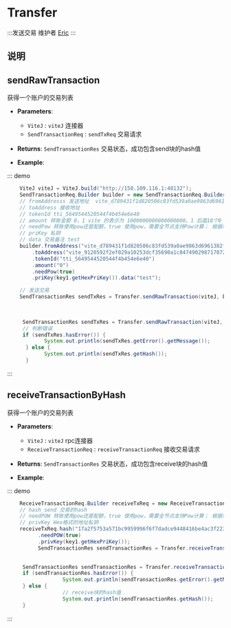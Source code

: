 # Transfer

:::发送交易 维护者
[Eric](https://github.com/roymoro)
:::

## 说明


## sendRawTransaction
获得一个账户的交易列表

- **Parameters**: 
  * `ViteJ` : `viteJ` 连接器  
  * `SendTransactionReq` : `sendTxReq` 交易请求
- **Returns**:  `SendTransactionRes` 交易状态，成功包含send块的hash值
  
- **Example**:

::: demo

```java tab:Request
    ViteJ viteJ = ViteJ.build("http://150.109.116.1:48132");
    SendTransactionReq.Builder builder = new SendTransactionReq.Builder();
    // fromAddresss 发送地址  vite_d789431f1d820506c83fd539a0ae9863d6961382f67341a8b5ex
    // toAddress 接收地址 
    // tokenId tti_5649544520544f4b454e6e40 
    // amount 转账金额 0，1 vite 的表示为 1000000000000000000。1 后面18个0
    // needPow 转账使用pow还是配额，true 使用pow，需要全节点支持Pow计算； 根据地址配额抵押，需要为地址抵押
    // priKey 私钥
    // data 交易备注 test
    builder.fromAddress("vite_d789431f1d820506c83fd539a0ae9863d6961382f67341a8b5ex")
        .toAddress("vite_9120592f2ef029a10253dcf35690a1c84749029871707254b2")
        .tokenId("tti_5649544520544f4b454e6e40")
        .amount("0")
        .needPow(true)
        .priKey(key1.getHexPriKey()).data("test");

    // 发送交易
    SendTransactionRes sendTxRes = Transfer.sendRawTransaction(viteJ, builder.build());
    
    
```

```java tab:Response
     SendTransactionRes sendTxRes = Transfer.sendRawTransaction(viteJ, builder.build());
     // 判断错误
     if (sendTxRes.hasError()) {
            System.out.println(sendTxRes.getError().getMessage());
      } else {
            System.out.println(sendTxRes.getHash());
      }      
```

:::


## receiveTransactionByHash
获得一个账户的交易列表
- **Parameters**: 
  * `ViteJ` : `viteJ` rpc连接器  
  * `ReceiveTransactionReq` : `receiveTransactionReq` 接收交易请求
- **Returns**:  `SendTransactionRes` 交易状态，成功包含receive块的hash值
  
- **Example**:

::: demo

```java tab:Request
    ReceiveTransactionReq.Builder receiveTxReq = new ReceiveTransactionReq.Builder();
    // hash send 交易的hash
    // needPOW 转账使用pow还是配额，true 使用pow，需要全节点支持Pow计算； 根据地址配额抵押，需要为地址抵押
    // privKey Hex格式的地址私钥
    receiveTxReq.hash("17a2f5753a571bc9959996f6f7dadce9448416be4ac3f223618e4614427cee48")
          .needPOW(true)
          .privKey(key1.getHexPriKey());
          SendTransactionRes sendTransactionRes = Transfer.receiveTransactionByHash(viteJ, receiveTxReq.build());
    
```

```java tab:Response
     SendTransactionRes sendTransactionRes = Transfer.receiveTransactionByHash(viteJ, receiveTxReq.build());
     if (sendTransactionRes.hasError()) {
                  System.out.println(sendTransactionRes.getError().getMessage());
     } else {
                  // receive块的hash值
                  System.out.println(sendTransactionRes.getHash());
     }    
```

:::


